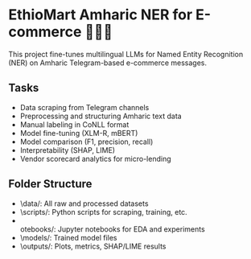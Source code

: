 ﻿# EthioMart Amharic NER for E-commerce 🛒🇪🇹

This project fine-tunes multilingual LLMs for Named Entity Recognition (NER) on Amharic Telegram-based e-commerce messages.

## Tasks
- Data scraping from Telegram channels
- Preprocessing and structuring Amharic text data
- Manual labeling in CoNLL format
- Model fine-tuning (XLM-R, mBERT)
- Model comparison (F1, precision, recall)
- Interpretability (SHAP, LIME)
- Vendor scorecard analytics for micro-lending

## Folder Structure

- \data/\: All raw and processed datasets
- \scripts/\: Python scripts for scraping, training, etc.
- \
otebooks/\: Jupyter notebooks for EDA and experiments
- \models/\: Trained model files
- \outputs/\: Plots, metrics, SHAP/LIME results
